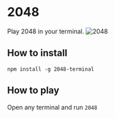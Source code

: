 # 2048
Play 2048 in your terminal.
![2048](https://github.com/j97zhu/2048-js/blob/master/screenshot.png)
## How to install
`npm install -g 2048-terminal`
## How to play
Open any terminal and run
`2048`
